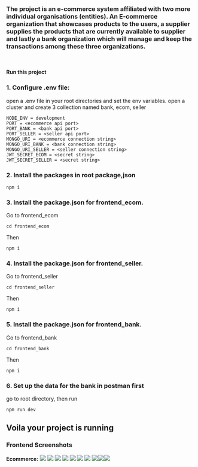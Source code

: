 ### The project is an e-commerce system affiliated with two more individual organisations (entities). An E-commerce organization that showcases products to the users, a supplier supplies the products that are currently available to supplier and lastly a bank organization which will manage and keep the transactions among these three organizations.

</br></br>
**Run this project**</br>

### 1. Configure **.env** file:

open a .env file in your root directories and set the env variables. open a cluster and create 3 collection named bank, ecom, seller

```
NODE_ENV = development
PORT = <ecommerce api port>
PORT_BANK = <bank api port>
PORT_SELLER = <seller api port>
MONGO_URI = <ecommerce connection string>
MONGO_URI_BANK = <bank connection string>
MONGO_URI_SELLER = <seller connection string>
JWT_SECRET_ECOM = <secret string>
JWT_SECRET_SELLER = <secret string>
```

### 2. Install the packages in root package,json

```
npm i
```

### 3. Install the package.json for frontend_ecom.

Go to frontend_ecom

```
cd frontend_ecom
```

Then

```
npm i
```

### 4. Install the package.json for frontend_seller.

Go to frontend_seller

```
cd frontend_seller
```

Then

```
npm i
```

### 5. Install the package.json for frontend_bank.

Go to frontend_bank

```
cd frontend_bank
```

Then

```
npm i
```

### 6. Set up the data for the bank in postman first

go to root directory, then run

```
npm run dev
```

## Voila your project is running

### Frontend Screenshots

**Ecommerce:**
![](screenshots/ecom1.jpg)
![](screenshots/ecom2.jpg)
![](screenshots/ecom3.jpg)
![](screenshots/ecom4.jpg)
![](screenshots/ecom5.jpg)
![](screenshots/ecom6.jpg)
![](screenshots/ecom7.jpg)
![](screenshots/ecom8.jpg)![](screenshots/ecom9.jpg)![](screenshots/ecom10.jpg)
